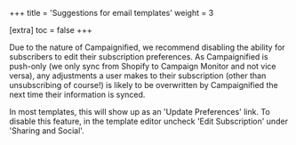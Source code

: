 +++
title = 'Suggestions for email templates'
weight = 3

[extra]
toc = false
+++

Due to the nature of Campaignified, we recommend disabling the ability for
subscribers to edit their subscription preferences. As Campaignified is
push-only (we only sync from Shopify to Campaign Monitor and not vice versa),
any adjustments a user makes to their subscription (other than unsubscribing of
course!) is likely to be overwritten by Campaignified the next time their
information is synced.

In most templates, this will show up as an 'Update Preferences' link. To disable
this feature, in the template editor uncheck 'Edit Subscription' under 'Sharing
and Social'.
